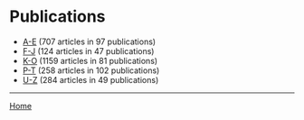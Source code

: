 # Publications

  * [A-E](./a-e/index.md) (707 articles in 97 publications)
  * [F-J](./f-j/index.md) (124 articles in 47 publications)
  * [K-O](./k-o/index.md) (1159 articles in 81 publications)
  * [P-T](./p-t/index.md) (258 articles in 102 publications)
  * [U-Z](./u-z/index.md) (284 articles in 49 publications)

----

[Home](../index.md)
